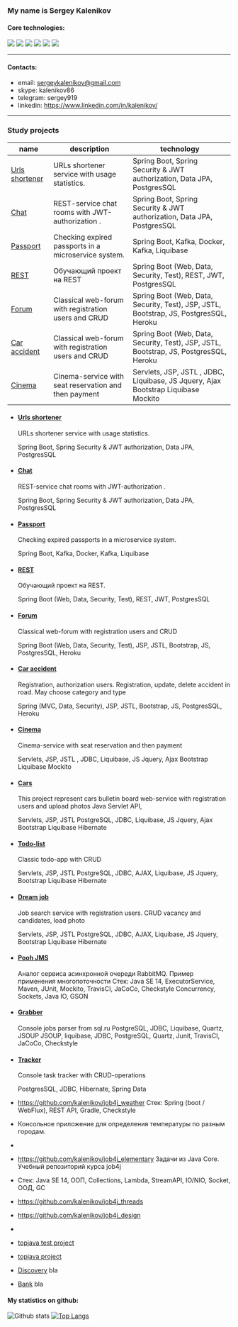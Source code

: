 ### My name is Sergey Kalenikov

#### Core technologies:

![](https://img.shields.io/badge/java-%3E%3D%208%20-orange) ![](https://img.shields.io/badge/Spring-%3E%3D%205.0-brightgreen) ![](https://img.shields.io/badge/maven-3-green) ![](https://img.shields.io/badge/postgres-8-blue) ![](https://img.shields.io/badge/Hibernate-%3E%3D%205.0-yellowgreen) ![](https://img.shields.io/badge/Travis-CI-brightgreen)

---

#### Contacts:

* email: sergeykalenikov@gmail.com
* skype: kalenikov86
* telegram: sergey919
* linkedin: https://www.linkedin.com/in/kalenikov/

---

### Study projects

| name                                                              | description                                          | technology                                                                             | 
|-------------------------------------------------------------------|------------------------------------------------------|----------------------------------------------------------------------------------------|
| [Urls shortener](https://github.com/kalenikov/job4j_url_shortcut) | URLs shortener service with usage statistics.        | Spring Boot, Spring Security & JWT authorization, Data JPA, PostgresSQL                |
| [Chat](https://github.com/kalenikov/job4j_chat)                   | REST-service chat rooms with JWT-authorization .     | Spring Boot, Spring Security & JWT authorization, Data JPA, PostgresSQL                |
| [Passport](https://github.com/kalenikov/job4j_passport)           | Checking expired passports in a microservice system. | Spring Boot, Kafka, Docker, Kafka, Liquibase                                           |
| [REST](https://github.com/kalenikov/job4j_rest)                   | Обучающий проект на REST                             | Spring Boot (Web, Data, Security, Test), REST, JWT, PostgresSQL                        |
| [Forum](https://github.com/kalenikov/job4j_forum)                 | Classical web-forum with registration users and CRUD | Spring Boot (Web, Data, Security, Test), JSP, JSTL, Bootstrap, JS, PostgresSQL, Heroku |
| [Car accident](https://github.com/kalenikov/job4j_car_accident)                | Classical web-forum with registration users and CRUD | Spring Boot (Web, Data, Security, Test), JSP, JSTL, Bootstrap, JS, PostgresSQL, Heroku |
| [Cinema](https://github.com/kalenikov/job4j_cinema)                | Cinema-service with seat reservation and then payment |Servlets, JSP, JSTL , JDBC, Liquibase, JS Jquery, Ajax Bootstrap Liquibase Mockito|

- #### [Urls shortener](https://github.com/kalenikov/job4j_url_shortcut)
  URLs shortener service with usage statistics.

  Spring Boot, Spring Security & JWT authorization, Data JPA, PostgresSQL


- #### [Chat](https://github.com/kalenikov/job4j_chat)
  REST-service chat rooms with JWT-authorization .

  Spring Boot, Spring Security & JWT authorization, Data JPA, PostgresSQL


- #### [Passport](https://github.com/kalenikov/job4j_passport)
  Checking expired passports in a microservice system.

  Spring Boot, Kafka, Docker, Kafka, Liquibase


- #### [REST](https://github.com/kalenikov/job4j_rest)
  Обучающий проект на REST.

  Spring Boot (Web, Data, Security, Test), REST, JWT, PostgresSQL


- #### [Forum](https://github.com/kalenikov/job4j_forum)
  Classical web-forum with registration users and CRUD

  Spring Boot (Web, Data, Security, Test), JSP, JSTL, Bootstrap, JS, PostgresSQL, Heroku

- #### [Car accident](https://github.com/kalenikov/job4j_car_accident)
  Registration, authorization users. Registration, update, delete accident in road. May choose category and type

  Spring (MVC, Data, Security), JSP, JSTL, Bootstrap, JS, PostgresSQL, Heroku


- #### [Cinema](https://github.com/kalenikov/job4j_cinema)
  Cinema-service with seat reservation and then payment

  Servlets, JSP, JSTL , JDBC, Liquibase, JS Jquery, Ajax Bootstrap Liquibase Mockito


- #### [Cars](https://github.com/kalenikov/job4j_cars)
  This project represent cars bulletin board web-service with registration users and upload photos Java Servlet API,

  Servlets, JSP, JSTL PostgreSQL, JDBC, Liquibase, JS Jquery, Ajax Bootstrap Liquibase Hibernate


- #### [Todo-list](https://github.com/kalenikov/job4j_todo)
  Classic todo-app with CRUD

  Servlets, JSP, JSTL PostgreSQL, JDBC, AJAX, Liquibase, JS Jquery, Bootstrap Liquibase Hibernate

- #### [Dream job](https://github.com/kalenikov/job4j_dreamjob)
  Job search service with registration users. CRUD vacancy and candidates, load photo

  Servlets, JSP, JSTL PostgreSQL, JDBC, AJAX, Liquibase, JS Jquery, Bootstrap Liquibase Hibernate


- #### [Pooh JMS](https://github.com/kalenikov/job4j_pooh)
  Аналог сервиса асинхронной очереди RabbitMQ. Пример применения многопоточности Стек: Java SE 14, ExecutorService,
  Maven, JUnit, Mockito, TravisCI, JaCoCo, Checkstyle Concurrency, Sockets, Java IO, GSON

- #### [Grabber](https://github.com/kalenikov/job4j_grabber)
  Console jobs parser from sql.ru PostgreSQL, JDBC, Liquibase, Quartz, JSOUP JSOUP, liquibase, JDBC, PostgreSQL, Quartz,
  Junit, TravisCI, JaCoCo, Checkstyle

- #### [Tracker](https://github.com/kalenikov/job4j_tracker)
  Console task tracker with CRUD-operations

  PostgresSQL, JDBC, Hibernate, Spring Data


- https://github.com/kalenikov/job4j_weather
  Стек: Spring (boot / WebFlux), REST API, Gradle, Checkstyle
- Консольное приложение для определения температуры по разным городам.
-
- https://github.com/kalenikov/job4j_elementary
  Задачи из Java Core. Учебный репозиторий курса job4j
- Стек: Java SE 14, ООП, Collections, Lambda, StreamAPI, IO/NIO, Socket, ООД, GC

- https://github.com/kalenikov/job4j_threads
- https://github.com/kalenikov/job4j_design
-

- [topjava test project](https://github.com/kalenikov/JavaRushIntership)

- [topjava project](https://github.com/kalenikov/topjava)


- [Discovery](https://github.com/kalenikov/job4j_discovery) bla


- [Bank](https://github.com/kalenikov/job4j_bank) bla

#### My statistics on github:

![Github stats](https://github-readme-stats.vercel.app/api?username=kalenikov&hide=stars,prs,issues,contribs)
[![Top Langs](https://github-readme-stats.vercel.app/api/top-langs/?username=kalenikov&layout=compact)](https://github.com/kalenikov/github-readme-stats)
